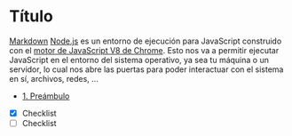 # Título
[Markdown](https://es.wikipedia.org/wiki/Markdown)
[Node.js](https://nodejs.org/es/) es un entorno de ejecución para JavaScript
construido con el [motor de JavaScript V8 de Chrome](https://developers.google.com/v8/).
Esto  nos va a permitir ejecutar JavaScript en el entorno del sistema operativo,
ya sea tu máquina o un servidor, lo cual nos abre las puertas para poder
interactuar con el sistema en sí, archivos, redes, ...
- [1. Preámbulo](#1-preámbulo)

- [x] Checklist
- [ ] Checklist